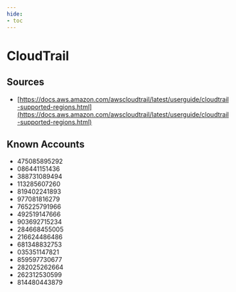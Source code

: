 ```yaml
---
hide:
- toc
---
```


# CloudTrail

## Sources

*   [https://docs.aws.amazon.com/awscloudtrail/latest/userguide/cloudtrail-supported-regions.html](https://docs.aws.amazon.com/awscloudtrail/latest/userguide/cloudtrail-supported-regions.html)

## Known Accounts

*   475085895292
*   086441151436
*   388731089494
*   113285607260
*   819402241893
*   977081816279
*   765225791966
*   492519147666
*   903692715234
*   284668455005
*   216624486486
*   681348832753
*   035351147821
*   859597730677
*   282025262664
*   262312530599
*   814480443879